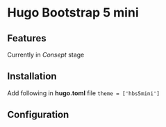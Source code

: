 # Hugo Bootstrap 5 mini

## Features

Currently in _Consept_ stage

## Installation

Add following in **hugo.toml** file
`theme = ['hbs5mini']`

## Configuration
